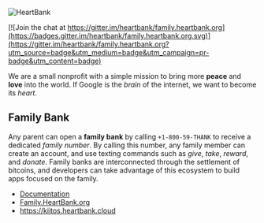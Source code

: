 ![HeartBank](https://cdn.rawgit.com/HeartBank/media/master/heartbank.png "HeartBank")

[![Join the chat at https://gitter.im/heartbank/family.heartbank.org](https://badges.gitter.im/heartbank/family.heartbank.org.svg)](https://gitter.im/heartbank/family.heartbank.org?utm_source=badge&utm_medium=badge&utm_campaign=pr-badge&utm_content=badge)

We are a small nonprofit with a simple mission to bring more **peace** and **love** into the world. If Google is the _brain_ of the internet, we want to become its _heart_.

## Family Bank

Any parent can open a **family bank** by calling `+1-800-59-THANK` to receive a dedicated _family number_. By calling this number, any family member can create an account, and use texting commands such as _give_, _take_, _reward_, and _donate_. Family banks are interconnected through the settlement of bitcoins, and developers can take advantage of this ecosystem to build apps focused on the family.

- [Documentation](https://github.com/HeartBank/family.heartbank.org/wiki/Introduction)
- [Family.HeartBank.org](http://family.heartbank.org)
- https://kiitos.heartbank.cloud
